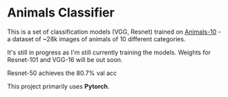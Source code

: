 # Animals Classifier 
This is a set of classification models (VGG, Resnet) trained on [Animals-10](https://www.kaggle.com/datasets/alessiocorrado99/animals10) - a dataset of ~28k images of animals of 10 different categories. 

It's still in progress as I'm still currently training the models. Weights for Resnet-101 and VGG-16 will be out soon. 

Resnet-50 achieves the 80.7% val acc

This project primarily uses <strong>Pytorch</strong>.